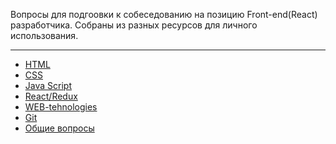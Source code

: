 Вопросы для подгоовки к собеседованию на позицию Front-end(React) разработчика.
Собраны из разных ресурсов для личного использования.

***

* [HTML](HTML/README.md)
* [CSS](CSS/README.md)
* [Java Script](JAVA_SCRIPT/README.md)
* [React/Redux](REACT/README.md)
* [WEB-tehnologies](WEB_TEHNOLOGIES/README.md)
* [Git](GIT/README.md)
* [Общие вопросы](GENERAL_QUESTIONS/README.md)
